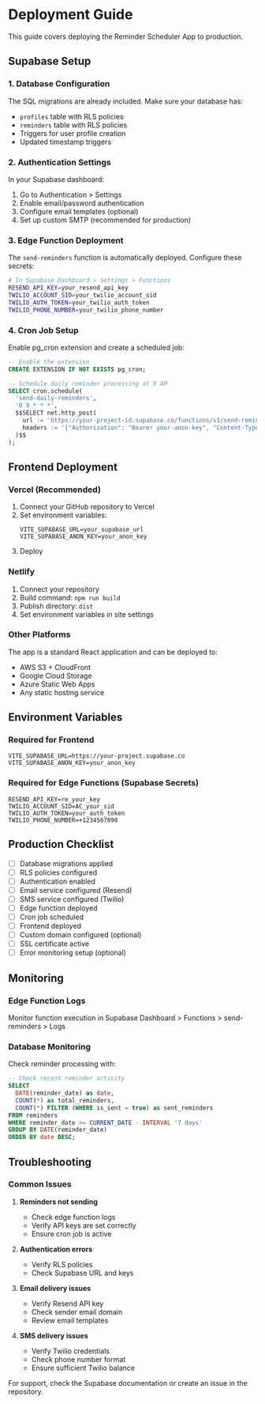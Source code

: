 
# Deployment Guide

This guide covers deploying the Reminder Scheduler App to production.

## Supabase Setup

### 1. Database Configuration

The SQL migrations are already included. Make sure your database has:
- `profiles` table with RLS policies
- `reminders` table with RLS policies
- Triggers for user profile creation
- Updated timestamp triggers

### 2. Authentication Settings

In your Supabase dashboard:

1. Go to Authentication > Settings
2. Enable email/password authentication
3. Configure email templates (optional)
4. Set up custom SMTP (recommended for production)

### 3. Edge Function Deployment

The `send-reminders` function is automatically deployed. Configure these secrets:

```bash
# In Supabase Dashboard > Settings > Functions
RESEND_API_KEY=your_resend_api_key
TWILIO_ACCOUNT_SID=your_twilio_account_sid
TWILIO_AUTH_TOKEN=your_twilio_auth_token
TWILIO_PHONE_NUMBER=your_twilio_phone_number
```

### 4. Cron Job Setup

Enable pg_cron extension and create a scheduled job:

```sql
-- Enable the extension
CREATE EXTENSION IF NOT EXISTS pg_cron;

-- Schedule daily reminder processing at 9 AM
SELECT cron.schedule(
  'send-daily-reminders',
  '0 9 * * *',
  $$SELECT net.http_post(
    url := 'https://your-project-id.supabase.co/functions/v1/send-reminders',
    headers := '{"Authorization": "Bearer your-anon-key", "Content-Type": "application/json"}'
  )$$
);
```

## Frontend Deployment

### Vercel (Recommended)

1. Connect your GitHub repository to Vercel
2. Set environment variables:
   ```
   VITE_SUPABASE_URL=your_supabase_url
   VITE_SUPABASE_ANON_KEY=your_anon_key
   ```
3. Deploy

### Netlify

1. Connect your repository
2. Build command: `npm run build`
3. Publish directory: `dist`
4. Set environment variables in site settings

### Other Platforms

The app is a standard React application and can be deployed to:
- AWS S3 + CloudFront
- Google Cloud Storage
- Azure Static Web Apps
- Any static hosting service

## Environment Variables

### Required for Frontend
```env
VITE_SUPABASE_URL=https://your-project.supabase.co
VITE_SUPABASE_ANON_KEY=your_anon_key
```

### Required for Edge Functions (Supabase Secrets)
```env
RESEND_API_KEY=re_your_key
TWILIO_ACCOUNT_SID=AC_your_sid
TWILIO_AUTH_TOKEN=your_auth_token
TWILIO_PHONE_NUMBER=+1234567890
```

## Production Checklist

- [ ] Database migrations applied
- [ ] RLS policies configured
- [ ] Authentication enabled
- [ ] Email service configured (Resend)
- [ ] SMS service configured (Twilio)
- [ ] Edge function deployed
- [ ] Cron job scheduled
- [ ] Frontend deployed
- [ ] Custom domain configured (optional)
- [ ] SSL certificate active
- [ ] Error monitoring setup (optional)

## Monitoring

### Edge Function Logs

Monitor function execution in Supabase Dashboard > Functions > send-reminders > Logs

### Database Monitoring

Check reminder processing with:

```sql
-- Check recent reminder activity
SELECT 
  DATE(reminder_date) as date,
  COUNT(*) as total_reminders,
  COUNT(*) FILTER (WHERE is_sent = true) as sent_reminders
FROM reminders 
WHERE reminder_date >= CURRENT_DATE - INTERVAL '7 days'
GROUP BY DATE(reminder_date)
ORDER BY date DESC;
```

## Troubleshooting

### Common Issues

1. **Reminders not sending**
   - Check edge function logs
   - Verify API keys are set correctly
   - Ensure cron job is active

2. **Authentication errors**
   - Verify RLS policies
   - Check Supabase URL and keys

3. **Email delivery issues**
   - Verify Resend API key
   - Check sender email domain
   - Review email templates

4. **SMS delivery issues**
   - Verify Twilio credentials
   - Check phone number format
   - Ensure sufficient Twilio balance

For support, check the Supabase documentation or create an issue in the repository.
